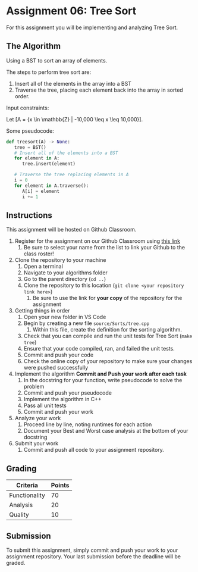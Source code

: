# Assignment 06: Tree Sort

For this assignment you will be implementing and analyzing Tree Sort.

## The Algorithm

Using a BST to sort an array of elements.

The steps to perform tree sort are:

1. Insert all of the elements in the array into a BST
2. Traverse the tree, placing each element back into the array in sorted order.

Input constraints:

Let \[A = \{x \in \mathbb{Z} | -10,000 \leq x \leq 10,000\}\].

Some pseudocode:

```python
def treesort(A) -> None:
   tree = BST()
   # Insert all of the elements into a BST
   for element in A:
      tree.insert(element)

   # Traverse the tree replacing elements in A
   i = 0
   for element in A.traverse():
      A[i] = element
      i += 1
```

## Instructions

This assignment will be hosted on Github Classroom.

1. Register for the assignment on our Github Classroom using [this link](https://classroom.github.com/a/9gBhRcA_)
   1. Be sure to select your name from the list to link your Github to the class roster!
2. Clone the repository to your machine
   1. Open a terminal
   2. Navigate to your algorithms folder
   3. Go to the parent directory (`cd ..`)
   4. Clone the repository to this location (`git clone <your repository link here>`)
      1. Be sure to use the link for **your copy** of the repository for the assignment
3. Getting things in order
   1. Open your new folder in VS Code
   2. Begin by creating a new file `source/Sorts/tree.cpp`
      1. Within this file, create the definition for the sorting algorithm.
   3. Check that you can compile and run the unit tests for Tree Sort (`make tree`)
   4. Ensure that your code compiled, ran, and failed the unit tests.
   5. Commit and push your code
   6. Check the online copy of your repository to make sure your changes were pushed successfully
4. Implement the algorithm **Commit and Push your work after each task**
   1. In the docstring for your function, write pseudocode to solve the problem
   2. Commit and push your pseudocode
   3. Implement the algorithm in C++
   4. Pass all unit tests
   5. Commit and push your work
5. Analyze your work
   1. Proceed line by line, noting runtimes for each action
   2. Document your Best and Worst case analysis at the bottom of your docstring
6. Submit your work
   1. Commit and push all code to your assignment repository.

## Grading

| Criteria      | Points |
| ------------- | ------ |
| Functionality | 70     |
| Analysis      | 20     |
| Quality       | 10     |

## Submission

To submit this assignment, simply commit and push your work to your assignment repository.
Your last submission before the deadline will be graded.
